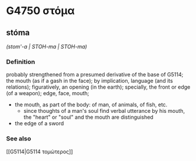 # G4750 στόμα

## stóma

_(stom'-a | STOH-ma | STOH-ma)_

### Definition

probably strengthened from a presumed derivative of the base of G5114; the mouth (as if a gash in the face); by implication, language (and its relations); figuratively, an opening (in the earth); specially, the front or edge (of a weapon); edge, face, mouth; 

- the mouth, as part of the body: of man, of animals, of fish, etc.
  - since thoughts of a man's soul find verbal utterance by his mouth, the &quot;heart&quot; or &quot;soul&quot; and the mouth are distinguished
- the edge of a sword

### See also

[[G5114|G5114 τομώτερος]]
